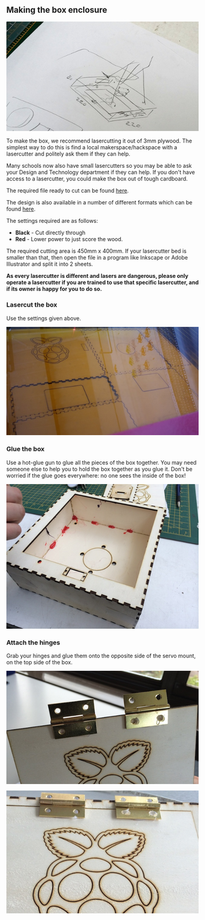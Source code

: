 ## Making the box enclosure

![](images/Drawing.jpg)

To make the box, we recommend lasercutting it out of 3mm plywood. The simplest way to do this is find a local makerspace/hackspace with a lasercutter and politely ask them if they can help.

Many schools now also have small lasercutters so you may be able to ask your Design and Technology department if they can help. If you don't have access to a lasercutter, you could make the box out of tough cardboard.

The required file ready to cut can be found [here](resources/Box-design.pdf).

The design is also available in a number of different formats which can be found [here](https://github.com/raspberrypilearning/grandpa-scarer/tree/master/en/resources).

The settings required are as follows:

- **Black** - Cut directly through
- **Red** - Lower power to just score the wood.

The required cutting area is 450mm x 400mm. If your lasercutter bed is smaller than that, then open the file in a program like Inkscape or Adobe Illustrator and split it into 2 sheets.

**As every lasercutter is different and lasers are dangerous, please only operate a lasercutter if you are trained to use that specific lasercutter, and if its owner is happy for you to do so.**

### Lasercut the box

Use the settings given above.

![Lasering](images/Lasering.jpg)

### Glue the box

Use a hot-glue gun to glue all the pieces of the box together. You may need someone else to help you to hold the box together as you glue it. Don't be worried if the glue goes everywhere: no one sees the inside of the box!

![BoxGlue](images/BoxGlue1.jpg)

### Attach the hinges

Grab your hinges and glue them onto the opposite side of the servo mount, on the top side of the box.

![Hinges](images/Hinges1.jpg)

![Hinges](images/Hinges2.jpg)  
